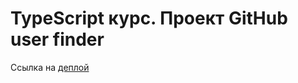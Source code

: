 # TypeScript курс. Проект GitHub user finder
Ссылка на [деплой](https://github-user-finder-nursultan.netlify.app/)